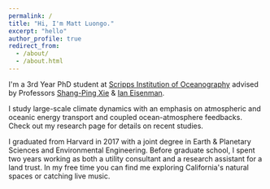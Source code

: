```yaml
---
permalink: /
title: "Hi, I'm Matt Luongo."
excerpt: "hello"
author_profile: true
redirect_from: 
  - /about/
  - /about.html
---
```

		
I'm a 3rd Year PhD student at <a href="https://scripps.ucsd.edu/">Scripps Institution of Oceanography</a> advised by Professors <a href="https://sxie.scrippsprofiles.ucsd.edu/">Shang-Ping Xie</a> & <a href="eisenman.ucsd.edu/">Ian Eisenman</a>. 
		
I study large-scale climate dynamics with an emphasis on atmospheric and oceanic energy transport and coupled ocean-atmosphere feedbacks. Check out my research page for details on recent studies.

I graduated from Harvard in 2017 with a joint degree in Earth & Planetary Sciences and Environmental Engineering. Before graduate school, I spent two years working as both a utility consultant and a research assistant for a land trust. In my free time you can find me exploring California's natural spaces or catching live music.
		
